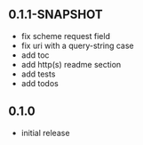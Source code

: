 
## 0.1.1-SNAPSHOT

- fix scheme request field
- fix uri with a query-string case
- add toc
- add http(s) readme section
- add tests
- add todos

## 0.1.0

- initial release
